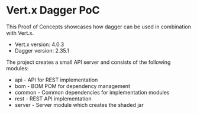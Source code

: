 # Vert.x Dagger PoC

This Proof of Concepts showcases how dagger can be used in combination with Vert.x.

* Vert.x version: 4.0.3
* Dagger version: 2.35.1

The project creates a small API server and consists of the following modules:

* api - API for REST implementation
* bom - BOM POM for dependency management
* common - Common dependencies for implementation modules
* rest - REST API implementation
* server - Server module which creates the shaded jar
